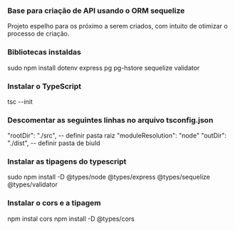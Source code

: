 ### Base para criação de API usando o ORM sequelize

Projeto espelho para os próximo a serem criados, com intuito de otimizar o processo de criação.

### Bibliotecas instaldas

sudo npm install dotenv express pg pg-hstore sequelize validator

### Instalar o TypeScript

tsc --init

### Descomentar as seguintes linhas no arquivo tsconfig.json

"rootDir": "./src", -- definir pasta raiz
"moduleResolution": "node"
"outDir": "./dist", -- definir pasta de biuld

### Instalar as tipagens do typescript

sudo npm install -D @types/node @types/express @types/sequelize @types/validator

### Instalar o cors e a tipagem

npm instal cors
npm install -D @types/cors
